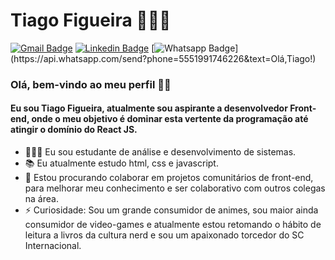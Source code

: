 # **Tiago Figueira** 👨🏽‍💻

[![Gmail Badge](https://img.shields.io/badge/-tiago.g.figueira@gmail.com-c14438?style=flat-square&logo=Gmail&logoColor=white&link=mailto:tiago.g.figueira@gmail.com)](mailto:tiago.g.figueira@gmail.com)
[![Linkedin Badge](https://img.shields.io/badge/-LinkedIn-blue?style=flat-square&logo=Linkedin&logoColor=white&link=https://www.linkedin.com/in/rebeccamanzi/)](https://www.linkedin.com/in/tiago-figueira-182831a6/)
[![Whatsapp Badge](https://img.shields.io/badge/-Whatsapp-4CA143?style=flat-square&labelColor=4CA143&logo=whatsapp&logoColor=white&link=https://api.whatsapp.com/send?phone=5511987745682&text=Olá,Vanessa!)](https://api.whatsapp.com/send?phone=5551991746226&text=Olá,Tiago!)

<!--
**tiagofigueira/tiagofigueira** is a ✨ _special_ ✨ repository because its `README.md` (this file) appears on your GitHub profile. -->

### Olá, bem-vindo ao meu perfil 🤙🏽

#### Eu sou Tiago Figueira, atualmente sou aspirante a desenvolvedor Front-end, onde o meu objetivo é dominar esta vertente da programação até atingir o domínio do React JS.

- 👨🏽‍🎓 Eu sou estudante de análise e desenvolvimento de sistemas.
- 📚 Eu atualmente estudo html, css e javascript.
- 👯 Estou procurando colaborar em projetos comunitários de front-end, para melhorar meu conhecimento e ser colaborativo com outros colegas na área.
- ⚡ Curiosidade: Sou um grande consumidor de animes, sou maior ainda consumidor de video-games e atualmente estou retomando o hábito de leitura a livros da cultura nerd e sou um apaixonado torcedor do SC Internacional.
